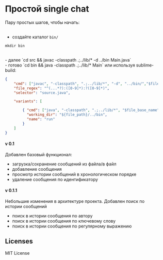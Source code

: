 # Простой single chat
Пару простых шагов, чтобы начать:  
<br>
- создайте каталог `bin/` 
```
mkdir bin
```
<br>
- далее `cd src && javac -classpath .;../lib/* -d ../bin Main.java`
<br>
- готово `cd bin && java -classpath .;../lib/*  Main` или используя sublime-build:

```json
{
	"cmd": ["javac", "-classpath", ".;../lib/*", "-d", "../bin/","$file"],
    "file_regex": "^(...*?):([0-9]*):?([0-9]*)",
    "selector": "source.java",

    "variants": [

        { "cmd": ["java", "-classpath", ".;../lib/*", "$file_base_name"],
          "working_dir": "${file_path}/../bin",
          "name": "run"
        }
    ]
}
```
#### v 0.1 
Добавлен базовый функционал:
* загрузка/сохранение сообщений из файла/в файл
* добавление сообщения
* просмотр истории сообщений в хронологическом порядке
* удаление сообщения по идентификатору

#### v 0.1.1
Небольшие изменения в архитектуре проекта. Добавлен поиск по истории сообщений 
* поиск в истории сообщения по автору
* поиск в истории сообщения по ключевому слову 
* поиск в истории сообщения по регулярному выражению

## Licenses
MIT License
